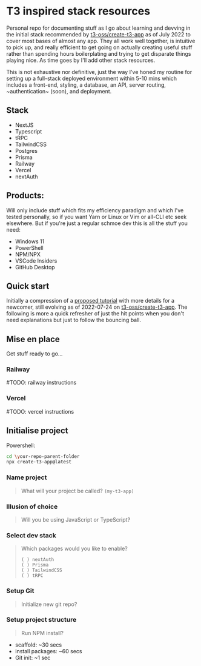 # T3 inspired stack resources  
  
Personal repo for documenting stuff as I go about learning and devving in the initial stack recommended by [t3-oss/create-t3-app](https://github.com/t3-oss/create-t3-app) as of July 2022 to cover most bases of almost any app. They all work well together, is intuitive to pick up, and really efficient to get going on actually creating useful stuff rather than spending hours boilerplating and trying to get disparate things playing nice. As time goes by I'll add other stack resources.  
  
This is not exhaustive nor definitive, just the way I've honed my routine for setting up a full-stack deployed environment within 5-10 mins which includes a front-end, styling, a database, an API, server routing, ~authentication~ (soon), and deployment.  
  
## Stack  

- NextJS
- Typescript
- tRPC
- TailwindCSS  
- Postgres  
- Prisma  
- Railway  
- Vercel 
- nextAuth  
  
## Products:  
  
Will only include stuff which fits my efficiency paradigm and which I've tested personally, so if you want Yarn or Linux or Vim or all-CLI etc seek elsewhere. But if you're just a regular schmoe dev this is all the stuff you need:  
  
- Windows 11  
- PowerShell  
- NPM/NPX  
- VSCode Insiders  
- GitHub Desktop  
  
## Quick start  
  
Initially a compression of a [proposed tutorial](https://github.com/t3-oss/create-t3-app/issues/166#create-t3-app) with more details for a newcomer, still evolving as of 2022-07-24 on [t3-oss/create-t3-app](https://github.com/t3-oss/create-t3-app). The following is more a quick refresher of just the hit points when you don't need explanations but just to follow the bouncing ball.  
  
## Mise en place  
  
Get stuff ready to go...  
  
### Railway

#TODO: railway instructions

### Vercel

#TODO: vercel instructions

## Initialise project
  
Powershell:  
```bash
cd \your-repo-parent-folder
npx create-t3-app@latest
```

### Name project

>What will your project be called? `(my-t3-app)`  

### Illusion of choice  
  
>Will you be using JavaScript or TypeScript?  

### Select dev stack  
  
>Which packages would you like to enable?  
>
>`( ) nextAuth`  
>`( ) Prisma`  
>`( ) TailwindCSS`  
>`( ) tRPC`    

### Setup Git  
  
>Initialize new git repo?  

### Setup project structure  
  
>Run NPM install?  
  
- scaffold: ~30 secs
- install packages: ~60 secs
- Git init: ~1 sec  


